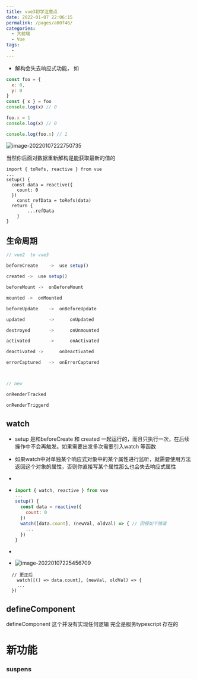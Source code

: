 ```yaml
---
title: vue3初学注意点
date: 2022-01-07 22:06:15
permalink: /pages/a00f46/
categories:
  - 大前端
  - Vue
tags:
  - 
---
```

- 解构会失去响应式功能， 如

```js
const foo = {
  x: 0,
  y: 0
}
const { x } = foo
console.log(x) // 0

foo.x = 1
console.log(x) // 0

console.log(foo.x) // 1
```

![image-20220107222750735](https://cdn.jsdelivr.net/gh/izhaong/izhaong.com-oss/blogImg/014030.vue3%E5%88%9D%E5%AD%A6%E6%B3%A8%E6%84%8F%E7%82%B9/2022/01/07/22-27-58-f5cae6626634d0559cc7a5fb82cbe615-image-20220107222750735-d68517.png)

当然你后面对数据重新解构是能获取最新的值的

```vue
import { toRefs, reactive } from vue
...
setup() {
  const data = reactive({
    count: 0
  })
	const refData = toRefs(data)
  return {
		...refData
	}
}
```



## 生命周期

```js
// vue2  to vue3

beforeCreate	->	use setup()

created	->	use setup()

beforeMount	->	onBeforeMount

mounted	->	onMounted

beforeUpdate	->	onBeforeUpdate

updated			->		onUpdated

destroyed		->		onUnmounted

activated		->		onActivated

deactivated	->		onDeactivated

errorCaptured	->	onErrorCaptured



// new

onRenderTracked

onRenderTriggerd
```



## watch



- setup 是和beforeCreate 和 created 一起运行的，而且只执行一次，在后续操作中不会再触发。如果需要出发多次需要引入watch 等函数

-  如果watch中对单独某个响应式对象中的某个属性进行监听，就需要使用方法返回这个对象的属性，否则你直接写某个属性那么也会失去响应式属性

- 

  - ```js
    import { watch, reactive } from vue
    ...
    setup() {
      const data = reactive({
        count: 0
      })
      watch([data.count], (newVal, oldVal) => { // 回报如下错误
        ...
      }) 
    }
    ```

  - 

  - ![image-20220107225456709](https://cdn.jsdelivr.net/gh/izhaong/izhaong.com-oss/blogImg/014030.vue3%E5%88%9D%E5%AD%A6%E6%B3%A8%E6%84%8F%E7%82%B9/2022/01/07/22-54-59-75d667a376fbc53803dfccef7e8a6b2a-image-20220107225456709-141ce2.png)

```vue
  // 更正后
	watch([() => data.count], (newVal, oldVal) => { 
    ...
  }) 

```

## defineComponent

defineComponent   这个并没有实现任何逻辑 完全是服务typescript 存在的



# 新功能

### suspens